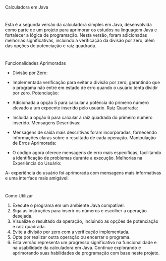 Calculadora em Java 
#
Esta é a segunda versão da calculadora simples em Java, desenvolvida como parte de um projeto para aprimorar os estudos na linguagem Java e fortalecer a lógica de programação. Nesta versão, foram adicionadas melhorias significativas, incluindo a verificação da divisão por zero, além das opções de potenciação e raiz quadrada.
#
Funcionalidades Aprimoradas
- Divisão por Zero:

- Implementada verificação para evitar a divisão por zero, garantindo que o programa não entre em estado de erro quando o usuário tenta dividir por zero.
Potenciação:

- Adicionada a opção 5 para calcular a potência do primeiro número elevado a um expoente inserido pelo usuário.
Raiz Quadrada:

- Incluída a opção 6 para calcular a raiz quadrada do primeiro número inserido.
Mensagens Descritivas:

- Mensagens de saída mais descritivas foram incorporadas, fornecendo informações claras sobre o resultado de cada operação.
Manipulação de Erros Aprimorada:

- O código agora oferece mensagens de erro mais específicas, facilitando a identificação de problemas durante a execução.
Melhorias na Experiência do Usuário:

A-  experiência do usuário foi aprimorada com mensagens mais informativas e uma interface mais amigável.
#
Como Utilizar
1. Execute o programa em um ambiente Java compatível.
2. Siga as instruções para inserir os números e escolher a operação desejada.
3. Visualize o resultado da operação, incluindo as opções de potenciação e raiz quadrada.
4. Evite a divisão por zero com a verificação implementada.
5. Opte por realizar outra operação ou encerrar o programa.
6. Esta versão representa um progresso significativo na funcionalidade e na usabilidade da calculadora em Java. Continue explorando e aprimorando suas habilidades de programação com base neste projeto.
